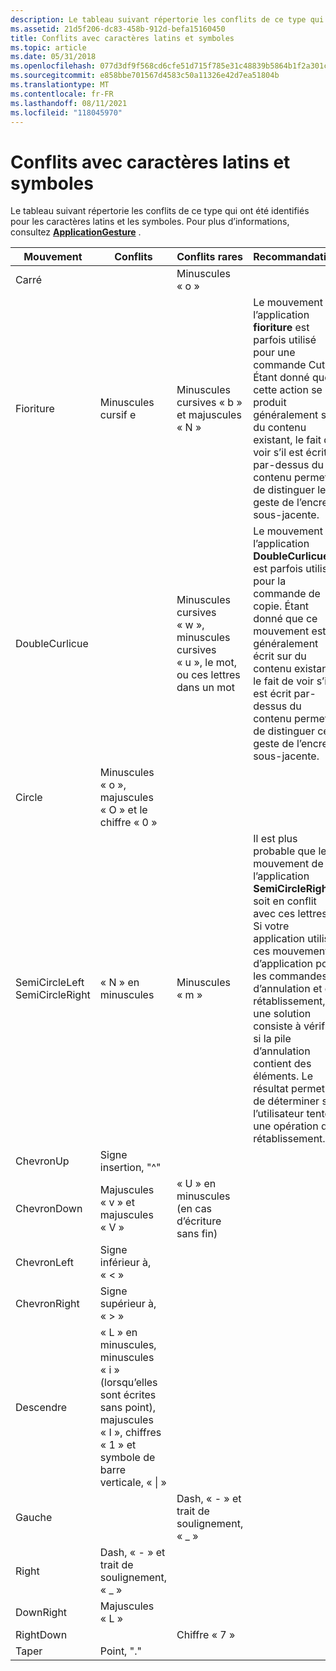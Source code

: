 ```yaml
---
description: Le tableau suivant répertorie les conflits de ce type qui ont été identifiés pour les caractères latins et les symboles.
ms.assetid: 21d5f206-dc83-458b-912d-befa15160450
title: Conflits avec caractères latins et symboles
ms.topic: article
ms.date: 05/31/2018
ms.openlocfilehash: 077d3df9f568cd6cfe51d715f785e31c48839b5864b1f2a301c82f0a773db6b6
ms.sourcegitcommit: e858bbe701567d4583c50a11326e42d7ea51804b
ms.translationtype: MT
ms.contentlocale: fr-FR
ms.lasthandoff: 08/11/2021
ms.locfileid: "118045970"
---
```

# <a name="conflicts-with-latin-characters-and-symbols"></a>Conflits avec caractères latins et symboles

Le tableau suivant répertorie les conflits de ce type qui ont été identifiés pour les caractères latins et les symboles. Pour plus d’informations, consultez [**ApplicationGesture**](/windows/desktop/api/msinkaut/ne-msinkaut-inkapplicationgesture) .



| Mouvement                                              | Conflits                                                                                                                  | Conflits rares                                                                                     | Recommandation                                                                                                                                                                                                                                                                                                                              |
|------------------------------------------------------|----------------------------------------------------------------------------------------------------------------------------|----------------------------------------------------------------------------------------------------|---------------------------------------------------------------------------------------------------------------------------------------------------------------------------------------------------------------------------------------------------------------------------------------------------------------------------------------------|
| Carré<br/>                                    |                                                                                                                            | Minuscules « o »<br/>                                                                          |                                                                                                                                                                                                                                                                                                                                             |
| Fioriture<br/>                                  | Minuscules cursif e<br/>                                                                                            | Minuscules cursives « b » et majuscules « N »<br/>                                               | Le mouvement de l’application **fioriture** est parfois utilisé pour une commande Cut. Étant donné que cette action se produit généralement sur du contenu existant, le fait de voir s’il est écrit par-dessus du contenu permet de distinguer le geste de l’encre sous-jacente.<br/>                                                                            |
| DoubleCurlicue<br/>                            |                                                                                                                            | Minuscules cursives « w », minuscules cursives « u », le mot, ou ces lettres dans un mot<br/> | Le mouvement de l’application **DoubleCurlicue** est parfois utilisé pour la commande de copie. Étant donné que ce mouvement est généralement écrit sur du contenu existant, le fait de voir s’il est écrit par-dessus du contenu permet de distinguer ce geste de l’encre sous-jacente.<br/>                                                             |
| Circle<br/>                                    | Minuscules « o », majuscules « O » et le chiffre « 0 »<br/>                                                             |                                                                                                    |                                                                                                                                                                                                                                                                                                                                             |
| SemiCircleLeft<br/> SemiCircleRight<br/> | « N » en minuscules<br/>                                                                                                  | Minuscules « m »<br/>                                                                          | Il est plus probable que le mouvement de l’application **SemiCircleRight** soit en conflit avec ces lettres.<br/> Si votre application utilise ces mouvements d’application pour les commandes d’annulation et de rétablissement, une solution consiste à vérifier si la pile d’annulation contient des éléments. Le résultat permet de déterminer si l’utilisateur tente une opération de rétablissement.<br/> |
| ChevronUp<br/>                                 | Signe insertion, "^"<br/>                                                                                                      |                                                                                                    |                                                                                                                                                                                                                                                                                                                                             |
| ChevronDown<br/>                               | Majuscules « v » et majuscules « V »<br/>                                                                               | « U » en minuscules (en cas d’écriture sans fin)<br/>                                            |                                                                                                                                                                                                                                                                                                                                             |
| ChevronLeft<br/>                               | Signe inférieur à, « < »<br/>                                                                                        |                                                                                                    |                                                                                                                                                                                                                                                                                                                                             |
| ChevronRight<br/>                              | Signe supérieur à, « > »<br/>                                                                                     |                                                                                                    |                                                                                                                                                                                                                                                                                                                                             |
| Descendre<br/>                                      | « L » en minuscules, minuscules « i » (lorsqu’elles sont écrites sans point), majuscules « I », chiffres « 1 » et symbole de barre verticale, « \| »<br/> |                                                                                                    |                                                                                                                                                                                                                                                                                                                                             |
| Gauche<br/>                                      |                                                                                                                            | Dash, « - » et trait de soulignement, « \_ »<br/>                                                         |                                                                                                                                                                                                                                                                                                                                             |
| Right<br/>                                     | Dash, « - » et trait de soulignement, « \_ »<br/>                                                                                 |                                                                                                    |                                                                                                                                                                                                                                                                                                                                             |
| DownRight<br/>                                 | Majuscules « L »<br/>                                                                                                  |                                                                                                    |                                                                                                                                                                                                                                                                                                                                             |
| RightDown<br/>                                 |                                                                                                                            | Chiffre « 7 »<br/>                                                                             |                                                                                                                                                                                                                                                                                                                                             |
| Taper<br/>                                       | Point, "."<br/>                                                                                                     |                                                                                                    |                                                                                                                                                                                                                                                                                                                                             |



 

 

 




